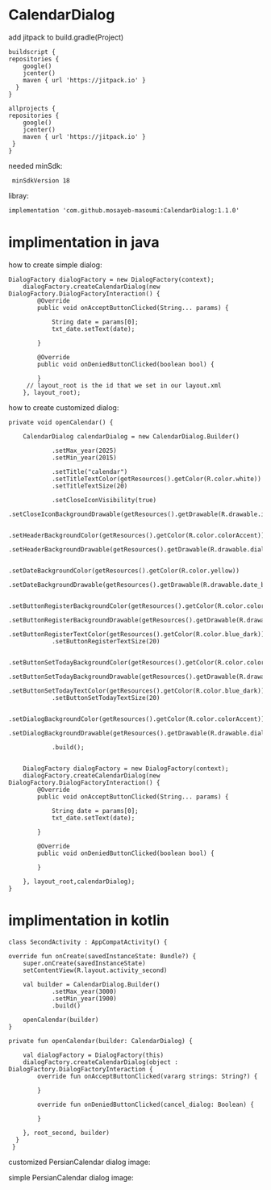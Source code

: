 # CalendarDialog

 add jitpack to build.gradle(Project)

    buildscript {
    repositories {
        google()
        jcenter()
        maven { url 'https://jitpack.io' }
      }
    }

    allprojects {
    repositories {
        google()
        jcenter()
        maven { url 'https://jitpack.io' }
     }
    }
    
needed minSdk:

     minSdkVersion 18

libray:

    implementation 'com.github.mosayeb-masoumi:CalendarDialog:1.1.0'
   
    
# implimentation in java

how to create simple dialog:
   
    DialogFactory dialogFactory = new DialogFactory(context);
        dialogFactory.createCalendarDialog(new DialogFactory.DialogFactoryInteraction() {
            @Override
            public void onAcceptButtonClicked(String... params) {

                String date = params[0];
                txt_date.setText(date);

            }

            @Override
            public void onDeniedButtonClicked(boolean bool) {

            }
         // layout_root is the id that we set in our layout.xml
        }, layout_root);
            
            
          
 
 
how to create customized dialog:
    
    private void openCalendar() {

        CalendarDialog calendarDialog = new CalendarDialog.Builder()

                .setMax_year(2025)
                .setMin_year(2015)

                .setTitle("calendar")
                .setTitleTextColor(getResources().getColor(R.color.white))
                .setTitleTextSize(20)

                .setCloseIconVisibility(true)
                .setCloseIconBackgroundDrawable(getResources().getDrawable(R.drawable.ic_close))

                .setHeaderBackgroundColor(getResources().getColor(R.color.colorAccent))
                .setHeaderBackgroundDrawable(getResources().getDrawable(R.drawable.dialog_header_shape))

                .setDateBackgroundColor(getResources().getColor(R.color.yellow))
                .setDateBackgroundDrawable(getResources().getDrawable(R.drawable.date_background))

                .setButtonRegisterBackgroundColor(getResources().getColor(R.color.colorAccent))
                .setButtonRegisterBackgroundDrawable(getResources().getDrawable(R.drawable.dialog_btn_shape))
                .setButtonRegisterTextColor(getResources().getColor(R.color.blue_dark))
                .setButtonRegisterTextSize(20)

                .setButtonSetTodayBackgroundColor(getResources().getColor(R.color.colorAccent))
                .setButtonSetTodayBackgroundDrawable(getResources().getDrawable(R.drawable.dialog_btn_shape))
                .setButtonSetTodayTextColor(getResources().getColor(R.color.blue_dark))
                .setButtonSetTodayTextSize(20)

                .setDialogBackgroundColor(getResources().getColor(R.color.colorAccent))
                .setDialogBackgroundDrawable(getResources().getDrawable(R.drawable.dialog_btn_shape))

                .build();


        DialogFactory dialogFactory = new DialogFactory(context);
        dialogFactory.createCalendarDialog(new DialogFactory.DialogFactoryInteraction() {
            @Override
            public void onAcceptButtonClicked(String... params) {

                String date = params[0];
                txt_date.setText(date);

            }

            @Override
            public void onDeniedButtonClicked(boolean bool) {

            }

        }, layout_root,calendarDialog);
    }
    
    
    
    
  # implimentation in kotlin   
  
  
    class SecondActivity : AppCompatActivity() {
    
    override fun onCreate(savedInstanceState: Bundle?) {
        super.onCreate(savedInstanceState)
        setContentView(R.layout.activity_second)

        val builder = CalendarDialog.Builder()
                .setMax_year(3000)
                .setMin_year(1900)
                .build()

        openCalendar(builder)
    }

    private fun openCalendar(builder: CalendarDialog) {

        val dialogFactory = DialogFactory(this)
        dialogFactory.createCalendarDialog(object : DialogFactory.DialogFactoryInteraction {
            override fun onAcceptButtonClicked(vararg strings: String?) {

            }

            override fun onDeniedButtonClicked(cancel_dialog: Boolean) {

            }

        }, root_second, builder)
      }
     }

    
    
    
 customized PersianCalendar dialog image:
 

    
 simple PersianCalendar dialog image:
 
 
